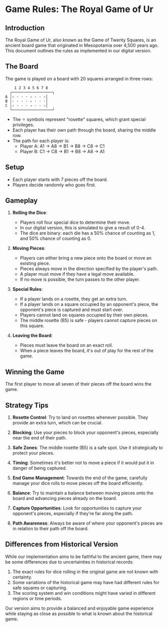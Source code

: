 # Game Rules: The Royal Game of Ur

## Introduction

The Royal Game of Ur, also known as the Game of Twenty Squares, is an ancient board game that originated in Mesopotamia over 4,500 years ago. This document outlines the rules as implemented in our digital version.

## The Board

The game is played on a board with 20 squares arranged in three rows:

```
    1 2 3 4 5 6 7 8
  ┌──────────────────┐
A │✧ · · · ✧ · · ✧│
B │· · · · ✧ · · ·│
C │✧ · · · ✧ · · ✧│
  └──────────────────┘
```

- The ✧ symbols represent "rosette" squares, which grant special privileges.
- Each player has their own path through the board, sharing the middle row.
- The path for each player is:
  - Player A: A1 → A8 → B1 → B8 → C8 → C1
  - Player B: C1 → C8 → B1 → B8 → A8 → A1

## Setup

- Each player starts with 7 pieces off the board.
- Players decide randomly who goes first.

## Gameplay

1. **Rolling the Dice**: 
   - Players roll four special dice to determine their move. 
   - In our digital version, this is simulated to give a result of 0-4.
   - The dice are binary: each die has a 50% chance of counting as 1, and 50% chance of counting as 0.

2. **Moving Pieces**: 
   - Players can either bring a new piece onto the board or move an existing piece.
   - Pieces always move in the direction specified by the player's path.
   - A player must move if they have a legal move available.
   - If no move is possible, the turn passes to the other player.

3. **Special Rules**:
   - If a player lands on a rosette, they get an extra turn.
   - If a player lands on a square occupied by an opponent's piece, the opponent's piece is captured and must start over.
   - Players cannot land on squares occupied by their own pieces.
   - The middle rosette (B5) is safe - players cannot capture pieces on this square.

4. **Leaving the Board**: 
   - Pieces must leave the board on an exact roll.
   - When a piece leaves the board, it's out of play for the rest of the game.

## Winning the Game

The first player to move all seven of their pieces off the board wins the game.

## Strategy Tips

1. **Rosette Control**: Try to land on rosettes whenever possible. They provide an extra turn, which can be crucial.

2. **Blocking**: Use your pieces to block your opponent's pieces, especially near the end of their path.

3. **Safe Zones**: The middle rosette (B5) is a safe spot. Use it strategically to protect your pieces.

4. **Timing**: Sometimes it's better not to move a piece if it would put it in danger of being captured.

5. **End Game Management**: Towards the end of the game, carefully manage your dice rolls to move pieces off the board efficiently.

6. **Balance**: Try to maintain a balance between moving pieces onto the board and advancing pieces already on the board.

7. **Capture Opportunities**: Look for opportunities to capture your opponent's pieces, especially if they're far along the path.

8. **Path Awareness**: Always be aware of where your opponent's pieces are in relation to their path off the board.

## Differences from Historical Version

While our implementation aims to be faithful to the ancient game, there may be some differences due to uncertainties in historical records:

1. The exact rules for dice rolling in the original game are not known with certainty.
2. Some variations of the historical game may have had different rules for safe squares or capturing.
3. The scoring system and win conditions might have varied in different regions or time periods.

Our version aims to provide a balanced and enjoyable game experience while staying as close as possible to what is known about the historical game.
